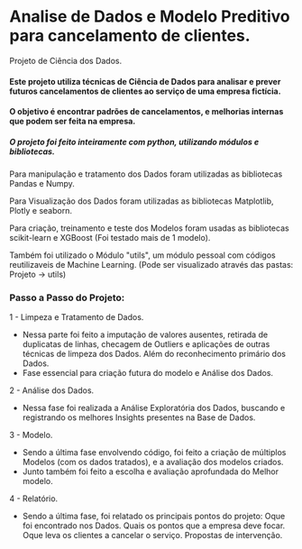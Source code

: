 # Analise de Dados e Modelo Preditivo para cancelamento de clientes.

Projeto de Ciência dos Dados.

#### Este projeto utiliza técnicas de Ciência de Dados para analisar e prever futuros cancelamentos de clientes ao serviço de uma empresa fictícia.
#### O objetivo é encontrar padrões de cancelamentos, e melhorias internas que podem ser feita na empresa.

##### O projeto foi feito inteiramente com python, utilizando módulos e bibliotecas.

Para manipulação e tratamento dos Dados foram utilizadas as bibliotecas Pandas e Numpy.

Para Visualização dos Dados foram utilizadas as bibliotecas Matplotlib, Plotly e seaborn.

Para criação, treinamento e teste dos Modelos foram usadas as bibliotecas scikit-learn e XGBoost (Foi testado mais de 1 modelo).

Também foi utilizado o Módulo "utils", um módulo pessoal com códigos reutilizaveis de Machine Learning. (Pode ser visualizado através das pastas: Projeto -> utils)

### Passo a Passo do Projeto:

1 - Limpeza e Tratamento de Dados.

  - Nessa parte foi feito a imputação de valores ausentes, retirada de duplicatas de linhas, checagem de Outliers e aplicações de outras técnicas de limpeza dos Dados. Além do reconhecimento primário dos Dados.
  - Fase essencial para criação futura do modelo e Análise dos Dados.

2 - Análise dos Dados.

  - Nessa fase foi realizada a Análise Exploratória dos Dados, buscando e registrando os melhores Insights presentes na Base de Dados.

3 - Modelo.

  - Sendo a última fase envolvendo código, foi feito a criação de múltiplos Modelos (com os dados tratados), e a avaliação dos modelos criados.
  - Junto também foi feito a escolha e avaliação aprofundada do Melhor modelo.

4 - Relatório.

  - Sendo a última fase, foi relatado os principais pontos do projeto:
      Oque foi encontrado nos Dados.
      Quais os pontos que a empresa deve focar.
      Oque leva os clientes a cancelar o serviço.
      Propostas de intervenção.
